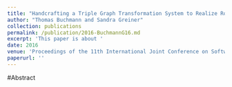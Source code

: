 ```yaml
---
title: "Handcrafting a Triple Graph Transformation System to Realize Round-trip Engineering Between UML Class Models and Java Source Code"
author: "Thomas Buchmann and Sandra Greiner"
collection: publications
permalink: /publication/2016-BuchmannG16.md
excerpt: 'This paper is about '
date: 2016
venue: 'Proceedings of the 11th International Joint Conference on Software Technologies (ICSOFT 2016) - Volume 2: ICSOFT-PT, Lisbon, Portugal, July 24 - 26, 2016'
paperurl: ''
---
```


#Abstract
